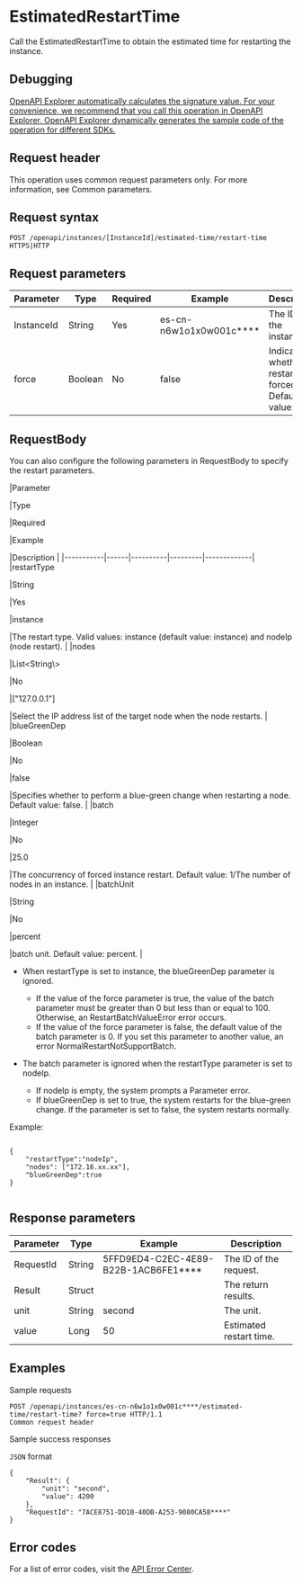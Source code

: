 # EstimatedRestartTime

Call the EstimatedRestartTime to obtain the estimated time for restarting the instance.

## Debugging

[OpenAPI Explorer automatically calculates the signature value. For your convenience, we recommend that you call this operation in OpenAPI Explorer. OpenAPI Explorer dynamically generates the sample code of the operation for different SDKs.](https://api.aliyun.com/#product=elasticsearch&api=EstimatedRestartTime&type=ROA&version=2017-06-13)

## Request header

This operation uses common request parameters only. For more information, see Common parameters.

## Request syntax

```
POST /openapi/instances/[InstanceId]/estimated-time/restart-time HTTPS|HTTP
```

## Request parameters

|Parameter|Type|Required|Example|Description|
|---------|----|--------|-------|-----------|
|InstanceId|String|Yes|es-cn-n6w1o1x0w001c\*\*\*\*|The ID of the instance. |
|force|Boolean|No|false|Indicates whether the restart is forced. Default value: false. |

## RequestBody

You can also configure the following parameters in RequestBody to specify the restart parameters.

|Parameter

|Type

|Required

|Example

|Description |
|-----------|------|----------|---------|-------------|
|restartType

|String

|Yes

|instance

|The restart type. Valid values: instance \(default value: instance\) and nodeIp \(node restart\). |
|nodes

|List<String\\\>

|No

|\["127.0.0.1"\]

|Select the IP address list of the target node when the node restarts. |
|blueGreenDep

|Boolean

|No

|false

|Specifies whether to perform a blue-green change when restarting a node. Default value: false. |
|batch

|Integer

|No

|25.0

|The concurrency of forced instance restart. Default value: 1/The number of nodes in an instance. |
|batchUnit

|String

|No

|percent

|batch unit. Default value: percent. |

-   When restartType is set to instance, the blueGreenDep parameter is ignored.
    -   If the value of the force parameter is true, the value of the batch parameter must be greater than 0 but less than or equal to 100. Otherwise, an RestartBatchValueError error occurs.
    -   If the value of the force parameter is false, the default value of the batch parameter is 0. If you set this parameter to another value, an error NormalRestartNotSupportBatch.

-   The batch parameter is ignored when the restartType parameter is set to nodeIp.
    -   If nodeIp is empty, the system prompts a Parameter error.
    -   If blueGreenDep is set to true, the system restarts for the blue-green change. If the parameter is set to false, the system restarts normally.

Example:

```

{
    "restartType":"nodeIp",
    "nodes": ["172.16.xx.xx"],
    "blueGreenDep":true
}
            
```

## Response parameters

|Parameter|Type|Example|Description|
|---------|----|-------|-----------|
|RequestId|String|5FFD9ED4-C2EC-4E89-B22B-1ACB6FE1\*\*\*\*|The ID of the request. |
|Result|Struct| |The return results. |
|unit|String|second|The unit. |
|value|Long|50|Estimated restart time. |

## Examples

Sample requests

```
POST /openapi/instances/es-cn-n6w1o1x0w001c****/estimated-time/restart-time? force=true HTTP/1.1
Common request header
```

Sample success responses

`JSON` format

```
{
    "Result": {
        "unit": "second",
        "value": 4200
    },
    "RequestId": "7ACE8751-DD1B-40DB-A253-9080CA58****"
}
```

## Error codes

For a list of error codes, visit the [API Error Center](https://error-center.alibabacloud.com/status/product/elasticsearch).

